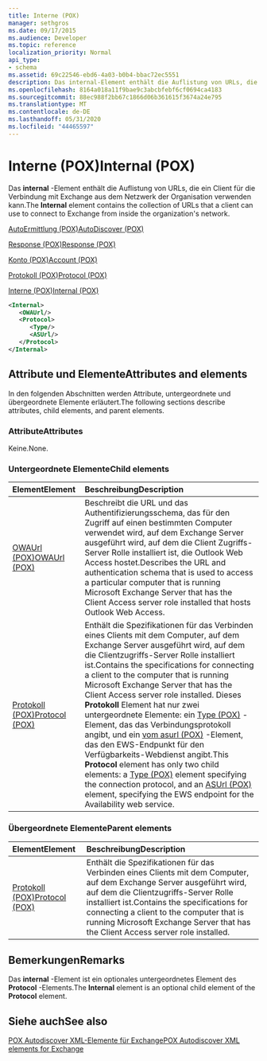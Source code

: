 ```yaml
---
title: Interne (POX)
manager: sethgros
ms.date: 09/17/2015
ms.audience: Developer
ms.topic: reference
localization_priority: Normal
api_type:
- schema
ms.assetid: 69c22546-ebd6-4a03-b0b4-bbac72ec5551
description: Das internal-Element enthält die Auflistung von URLs, die ein Client für die Verbindung mit Exchange aus dem Netzwerk der Organisation verwenden kann.
ms.openlocfilehash: 8164a018a11f9bae9c3abcbfebf6cf0694ca4183
ms.sourcegitcommit: 88ec988f2bb67c1866d06b361615f3674a24e795
ms.translationtype: MT
ms.contentlocale: de-DE
ms.lasthandoff: 05/31/2020
ms.locfileid: "44465597"
---
```

# <a name="internal-pox"></a><span data-ttu-id="61d1d-103">Interne (POX)</span><span class="sxs-lookup"><span data-stu-id="61d1d-103">Internal (POX)</span></span>

<span data-ttu-id="61d1d-104">Das **internal** -Element enthält die Auflistung von URLs, die ein Client für die Verbindung mit Exchange aus dem Netzwerk der Organisation verwenden kann.</span><span class="sxs-lookup"><span data-stu-id="61d1d-104">The **Internal** element contains the collection of URLs that a client can use to connect to Exchange from inside the organization's network.</span></span> 
  
[<span data-ttu-id="61d1d-105">AutoErmittlung (POX)</span><span class="sxs-lookup"><span data-stu-id="61d1d-105">AutoDiscover (POX)</span></span>](autodiscover-pox.md)
  
[<span data-ttu-id="61d1d-106">Response (POX)</span><span class="sxs-lookup"><span data-stu-id="61d1d-106">Response (POX)</span></span>](response-pox.md)
  
[<span data-ttu-id="61d1d-107">Konto (POX)</span><span class="sxs-lookup"><span data-stu-id="61d1d-107">Account (POX)</span></span>](account-pox.md)
  
[<span data-ttu-id="61d1d-108">Protokoll (POX)</span><span class="sxs-lookup"><span data-stu-id="61d1d-108">Protocol (POX)</span></span>](protocol-pox.md)
  
[<span data-ttu-id="61d1d-109">Interne (POX)</span><span class="sxs-lookup"><span data-stu-id="61d1d-109">Internal (POX)</span></span>](internal-pox.md)
  
```xml
<Internal>
   <OWAUrl/>
   <Protocol>
      <Type/>
      <ASUrl/>
   </Protocol>
</Internal>
```

## <a name="attributes-and-elements"></a><span data-ttu-id="61d1d-110">Attribute und Elemente</span><span class="sxs-lookup"><span data-stu-id="61d1d-110">Attributes and elements</span></span>

<span data-ttu-id="61d1d-111">In den folgenden Abschnitten werden Attribute, untergeordnete und übergeordnete Elemente erläutert.</span><span class="sxs-lookup"><span data-stu-id="61d1d-111">The following sections describe attributes, child elements, and parent elements.</span></span>
  
### <a name="attributes"></a><span data-ttu-id="61d1d-112">Attribute</span><span class="sxs-lookup"><span data-stu-id="61d1d-112">Attributes</span></span>

<span data-ttu-id="61d1d-113">Keine.</span><span class="sxs-lookup"><span data-stu-id="61d1d-113">None.</span></span>
  
### <a name="child-elements"></a><span data-ttu-id="61d1d-114">Untergeordnete Elemente</span><span class="sxs-lookup"><span data-stu-id="61d1d-114">Child elements</span></span>

|<span data-ttu-id="61d1d-115">**Element**</span><span class="sxs-lookup"><span data-stu-id="61d1d-115">**Element**</span></span>|<span data-ttu-id="61d1d-116">**Beschreibung**</span><span class="sxs-lookup"><span data-stu-id="61d1d-116">**Description**</span></span>|
|:-----|:-----|
|[<span data-ttu-id="61d1d-117">OWAUrl (POX)</span><span class="sxs-lookup"><span data-stu-id="61d1d-117">OWAUrl (POX)</span></span>](owaurl-pox.md) <br/> |<span data-ttu-id="61d1d-118">Beschreibt die URL und das Authentifizierungsschema, das für den Zugriff auf einen bestimmten Computer verwendet wird, auf dem Exchange Server ausgeführt wird, auf dem die Client Zugriffs-Server Rolle installiert ist, die Outlook Web Access hostet.</span><span class="sxs-lookup"><span data-stu-id="61d1d-118">Describes the URL and authentication schema that is used to access a particular computer that is running Microsoft Exchange Server that has the Client Access server role installed that hosts Outlook Web Access.</span></span>  <br/> |
|[<span data-ttu-id="61d1d-119">Protokoll (POX)</span><span class="sxs-lookup"><span data-stu-id="61d1d-119">Protocol (POX)</span></span>](protocol-pox.md) <br/> |<span data-ttu-id="61d1d-120">Enthält die Spezifikationen für das Verbinden eines Clients mit dem Computer, auf dem Exchange Server ausgeführt wird, auf dem die Clientzugriffs-Server Rolle installiert ist.</span><span class="sxs-lookup"><span data-stu-id="61d1d-120">Contains the specifications for connecting a client to the computer that is running Microsoft Exchange Server that has the Client Access server role installed.</span></span> <span data-ttu-id="61d1d-121">Dieses **Protokoll** Element hat nur zwei untergeordnete Elemente: ein [Type (POX)](type-pox.md) -Element, das das Verbindungsprotokoll angibt, und ein [vom asurl (POX)](asurl-pox.md) -Element, das den EWS-Endpunkt für den Verfügbarkeits-Webdienst angibt.</span><span class="sxs-lookup"><span data-stu-id="61d1d-121">This **Protocol** element has only two child elements: a [Type (POX)](type-pox.md) element specifying the connection protocol, and an [ASUrl (POX)](asurl-pox.md) element, specifying the EWS endpoint for the Availability web service.</span></span>  <br/> |
   
### <a name="parent-elements"></a><span data-ttu-id="61d1d-122">Übergeordnete Elemente</span><span class="sxs-lookup"><span data-stu-id="61d1d-122">Parent elements</span></span>

|<span data-ttu-id="61d1d-123">**Element**</span><span class="sxs-lookup"><span data-stu-id="61d1d-123">**Element**</span></span>|<span data-ttu-id="61d1d-124">**Beschreibung**</span><span class="sxs-lookup"><span data-stu-id="61d1d-124">**Description**</span></span>|
|:-----|:-----|
|[<span data-ttu-id="61d1d-125">Protokoll (POX)</span><span class="sxs-lookup"><span data-stu-id="61d1d-125">Protocol (POX)</span></span>](protocol-pox.md) <br/> |<span data-ttu-id="61d1d-126">Enthält die Spezifikationen für das Verbinden eines Clients mit dem Computer, auf dem Exchange Server ausgeführt wird, auf dem die Clientzugriffs-Server Rolle installiert ist.</span><span class="sxs-lookup"><span data-stu-id="61d1d-126">Contains the specifications for connecting a client to the computer that is running Microsoft Exchange Server that has the Client Access server role installed.</span></span>  <br/> |
   
## <a name="remarks"></a><span data-ttu-id="61d1d-127">Bemerkungen</span><span class="sxs-lookup"><span data-stu-id="61d1d-127">Remarks</span></span>

<span data-ttu-id="61d1d-128">Das **internal** -Element ist ein optionales untergeordnetes Element des **Protocol** -Elements.</span><span class="sxs-lookup"><span data-stu-id="61d1d-128">The **Internal** element is an optional child element of the **Protocol** element.</span></span> 
  
## <a name="see-also"></a><span data-ttu-id="61d1d-129">Siehe auch</span><span class="sxs-lookup"><span data-stu-id="61d1d-129">See also</span></span>



[<span data-ttu-id="61d1d-130">POX Autodiscover XML-Elemente für Exchange</span><span class="sxs-lookup"><span data-stu-id="61d1d-130">POX Autodiscover XML elements for Exchange</span></span>](pox-autodiscover-xml-elements-for-exchange.md)

